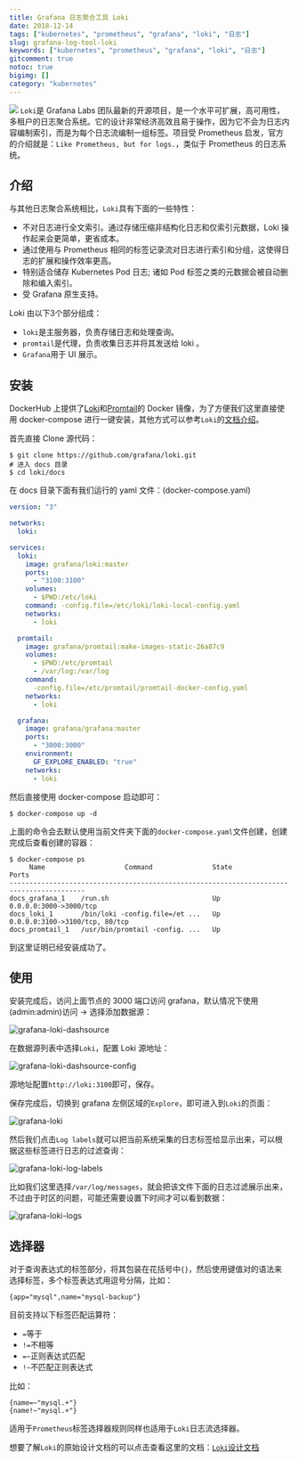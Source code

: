 ```yaml
---
title: Grafana 日志聚合工具 Loki
date: 2018-12-14
tags: ["kubernetes", "prometheus", "grafana", "loki", "日志"]
slug: grafana-log-tool-loki
keywords: ["kubernetes", "prometheus", "grafana", "loki", "日志"]
gitcomment: true
notoc: true
bigimg: []
category: "kubernetes"
---
```

![](/img/posts/grafana-loki-cover.png)
`Loki`是 Grafana Labs 团队最新的开源项目，是一个水平可扩展，高可用性，多租户的日志聚合系统。它的设计非常经济高效且易于操作，因为它不会为日志内容编制索引，而是为每个日志流编制一组标签。项目受 Prometheus 启发，官方的介绍就是：`Like Prometheus, but for logs.`，类似于 Prometheus 的日志系统。

<!--more-->

## 介绍
与其他日志聚合系统相比，`Loki`具有下面的一些特性：

* 不对日志进行全文索引。通过存储压缩非结构化日志和仅索引元数据，Loki 操作起来会更简单，更省成本。
* 通过使用与 Prometheus 相同的标签记录流对日志进行索引和分组，这使得日志的扩展和操作效率更高。
* 特别适合储存 Kubernetes Pod 日志; 诸如 Pod 标签之类的元数据会被自动删除和编入索引。
* 受 Grafana 原生支持。

Loki 由以下3个部分组成：

* `loki`是主服务器，负责存储日志和处理查询。
* `promtail`是代理，负责收集日志并将其发送给 loki 。
* `Grafana`用于 UI 展示。

## 安装
DockerHub 上提供了[Loki](https://hub.docker.com/r/grafana/loki/)和[Promtail](https://hub.docker.com/r/grafana/promtail/)的 Docker 镜像，为了方便我们这里直接使用 docker-compose 进行一键安装，其他方式可以参考`Loki`的[文档介绍](https://github.com/grafana/loki)。

首先直接 Clone 源代码：
```shell
$ git clone https://github.com/grafana/loki.git
# 进入 docs 目录
$ cd loki/docs
```

在 docs 目录下面有我们运行的 yaml 文件：(docker-compose.yaml)
```yaml
version: "3"

networks:
  loki:

services:
  loki:
    image: grafana/loki:master
    ports:
      - "3100:3100"
    volumes:
      - $PWD:/etc/loki
    command: -config.file=/etc/loki/loki-local-config.yaml
    networks:
      - loki

  promtail:
    image: grafana/promtail:make-images-static-26a87c9
    volumes:
      - $PWD:/etc/promtail
      - /var/log:/var/log
    command:
      -config.file=/etc/promtail/promtail-docker-config.yaml
    networks:
      - loki

  grafana:
    image: grafana/grafana:master
    ports:
      - "3000:3000"
    environment:
      GF_EXPLORE_ENABLED: "true"
    networks:
      - loki
```

然后直接使用 docker-compose 启动即可：
```shell
$ docker-compose up -d
```

上面的命令会去默认使用当前文件夹下面的`docker-compose.yaml`文件创建，创建完成后查看创建的容器：
```shell
$ docker-compose ps
     Name                    Command               State               Ports
-----------------------------------------------------------------------------------------
docs_grafana_1    /run.sh                          Up      0.0.0.0:3000->3000/tcp
docs_loki_1       /bin/loki -config.file=/et ...   Up      0.0.0.0:3100->3100/tcp, 80/tcp
docs_promtail_1   /usr/bin/promtail -config. ...   Up
```

到这里证明已经安装成功了。

## 使用
安装完成后，访问上面节点的 3000 端口访问 grafana，默认情况下使用(admin:admin)访问 -> 选择添加数据源：

![grafana-loki-dashsource](/img/posts/grafana-loki-dashsource.png)

在数据源列表中选择`Loki`，配置 Loki 源地址：

![grafana-loki-dashsource-config](/img/posts/grafana-loki-dashsource-config.png)

源地址配置`http://loki:3100`即可，保存。

保存完成后，切换到 grafana 左侧区域的`Explore`，即可进入到`Loki`的页面：

![grafana-loki](/img/posts/grafana-loki.png)

然后我们点击`Log labels`就可以把当前系统采集的日志标签给显示出来，可以根据这些标签进行日志的过滤查询：

![grafana-loki-log-labels](/img/posts/grafana-loki-log-labels.png)

比如我们这里选择`/var/log/messages`，就会把该文件下面的日志过滤展示出来，不过由于时区的问题，可能还需要设置下时间才可以看到数据：

![grafana-loki-logs](/img/posts/grafana-loki-logs.png)

## 选择器
对于查询表达式的标签部分，将其包装在花括号中`{}`，然后使用键值对的语法来选择标签，多个标签表达式用逗号分隔，比如：
```shell
{app="mysql",name="mysql-backup"}
```

目前支持以下标签匹配运算符：

* `=`等于
* `!=`不相等
* `=~`正则表达式匹配
* `!~`不匹配正则表达式

比如：
```shell
{name=~"mysql.+"}
{name!~"mysql.+"}
```

适用于`Prometheus`标签选择器规则同样也适用于`Loki`日志流选择器。

想要了解`Loki`的原始设计文档的可以点击查看这里的文档：[`Loki`设计文档](https://docs.google.com/document/d/11tjK_lvp1-SVsFZjgOTr1vV3-q6vBAsZYIQ5ZeYBkyM/view)


<!--adsense-self-->

